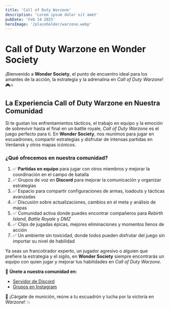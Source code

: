 ```yaml
---
title: 'Call of Duty Warzone'
description: 'Lorem ipsum dolor sit amet'
pubDate: 'Feb 14 2025'
heroImage: '/placeholder/warzone.webp'
---
```


# Call of Duty Warzone en Wonder Society

¡Bienvenido a **Wonder Society**, el punto de encuentro ideal para los amantes de la acción, la estrategia y la adrenalina en *Call of Duty Warzone*! 🎮🔥

## La Experiencia Call of Duty Warzone en Nuestra Comunidad

Si te gustan los enfrentamientos tácticos, el trabajo en equipo y la emoción de sobrevivir hasta el final en un battle royale, *Call of Duty Warzone* es el juego perfecto para ti. En **Wonder Society**, nos reunimos para jugar en escuadrones, compartir estrategias y disfrutar de intensas partidas en Verdansk y otros mapas icónicos.

### ¿Qué ofrecemos en nuestra comunidad?
1. ✅ **Partidas en equipo** para jugar con otros miembros y mejorar la coordinación en el campo de batalla
2. ✅ Grupos de voz en **Discord** para mejorar la comunicación y organizar estrategias
3. ✅ Espacio para compartir configuraciones de armas, loadouts y tácticas avanzadas
4. ✅ Discusión sobre actualizaciones, cambios en el meta y análisis de mapas
5. ✅ Comunidad activa donde puedes encontrar compañeros para *Rebirth Island*, *Battle Royale* y *DMZ*
6. ✅ Clips de jugadas épicas, mejores eliminaciones y momentos llenos de acción
7. ✅ Un ambiente sin toxicidad, donde todos pueden disfrutar del juego sin importar su nivel de habilidad

Ya seas un francotirador experto, un jugador agresivo o alguien que prefiere la estrategia y el sigilo, en **Wonder Society** siempre encontrarás un equipo con quien jugar y mejorar tus habilidades en *Call of Duty Warzone*.

💬 **Únete a nuestra comunidad en:**
- [Servidor de Discord](https://discord.gg/DkfAAVE5)
- [Grupos en Instagram](https://www.instagram.com/)

🎯 ¡Cárgate de munición, reúne a tu escuadrón y lucha por la victoria en *Warzone*! 💥
